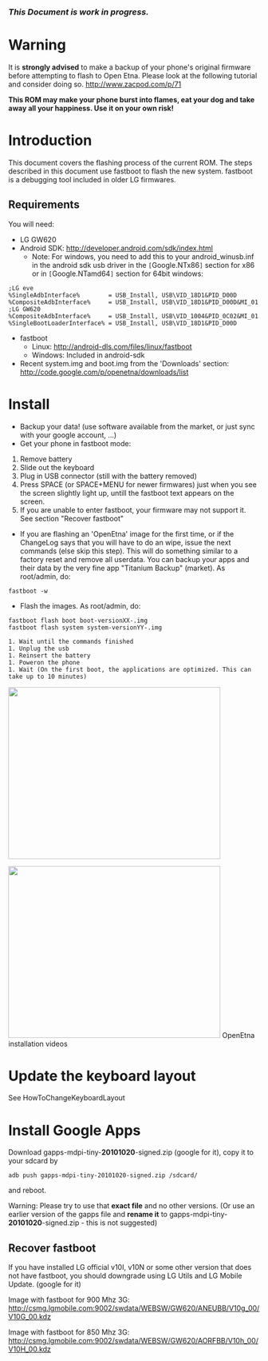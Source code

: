 ### _This Document is work in progress._ ###

# Warning #

It is **strongly advised** to make a backup of your phone's original firmware before attempting to flash to Open Etna.
Please look at the following tutorial and consider doing so.
http://www.zacpod.com/p/71

**This ROM may make your phone burst into flames, eat your dog and take away all your happiness. Use it on your own risk!**


# Introduction #

This document covers the flashing process of the current ROM.
The steps described in this document use fastboot to flash the new
system. fastboot is a debugging tool included in older LG firmwares.

## Requirements ##
You will need:
  * LG GW620
  * Android SDK: http://developer.android.com/sdk/index.html
    * Note: For windows, you need to add this to your android\_winusb.inf in the android sdk usb driver in the `[`Google.NTx86`]` section for x86 or in `[`Google.NTamd64`]` section for 64bit windows:
```
;LG eve
%SingleAdbInterface%        = USB_Install, USB\VID_18D1&PID_D00D
%CompositeAdbInterface%     = USB_Install, USB\VID_18D1&PID_D00D&MI_01
;LG GW620
%CompositeAdbInterface%     = USB_Install, USB\VID_1004&PID_0C02&MI_01
%SingleBootLoaderInterface% = USB_Install, USB\VID_18D1&PID_D00D
```

  * fastboot
    * Linux: http://android-dls.com/files/linux/fastboot
    * Windows: Included in android-sdk
  * Recent system.img and boot.img from the 'Downloads' section: http://code.google.com/p/openetna/downloads/list


# Install #

  * Backup your data! (use software available from the market, or just sync with your google account, ...)
  * Get your phone in fastboot mode:
  1. Remove battery
  1. Slide out the keyboard
  1. Plug in USB connector (still with the battery removed)
  1. Press SPACE (or SPACE+MENU for newer firmwares) just when you see the screen slightly light up, untill the fastboot text appears on the screen.
  1. If you are unable to enter fastboot, your firmware may not support it. See section "Recover fastboot"

  * If you are flashing an 'OpenEtna' image for the first time, or if the ChangeLog says that you will have to do an wipe, issue the next commands (else skip this step). This will do something similar to a factory reset and remove all userdata. You can backup your apps and their data by the very fine app "Titanium Backup" (market). As root/admin, do:
```
fastboot -w
```
  * Flash the images. As root/admin, do:
```
fastboot flash boot boot-versionXX-.img
fastboot flash system system-versionYY-.img
```
    1. Wait until the commands finished
    1. Unplug the usb
    1. Reinsert the battery
    1. Poweron the phone
    1. Wait (On the first boot, the applications are optimized. This can take up to 10 minutes)

<a href='http://www.youtube.com/watch?feature=player_embedded&v=UJMOv1OEKws' target='_blank'><img src='http://img.youtube.com/vi/UJMOv1OEKws/0.jpg' width='425' height=344 /></a>

<a href='http://www.youtube.com/watch?feature=player_embedded&v=cTbmp2yHn4w' target='_blank'><img src='http://img.youtube.com/vi/cTbmp2yHn4w/0.jpg' width='425' height=344 /></a>
OpenEtna installation videos

# Update the keyboard layout #
See HowToChangeKeyboardLayout

# Install Google Apps #
Download gapps-mdpi-tiny-**20101020**-signed.zip (google for it), copy it to your sdcard by
```
adb push gapps-mdpi-tiny-20101020-signed.zip /sdcard/
```
and reboot.

Warning: Please try to use that **exact file** and no other versions. (Or use an earlier version of the gapps file and **rename it** to gapps-mdpi-tiny-**20101020**-signed.zip - this is not suggested)

## Recover fastboot ##

If you have installed LG official v10I, v10N or some other version that
does not have fastboot, you should downgrade using LG Utils and
LG Mobile Update. (google for it)

Image with fastboot for 900 Mhz 3G:
http://csmg.lgmobile.com:9002/swdata/WEBSW/GW620/ANEUBB/V10g_00/V10G_00.kdz

Image with fastboot for 850 Mhz 3G:
http://csmg.lgmobile.com:9002/swdata/WEBSW/GW620/AORFBB/V10h_00/V10H_00.kdz